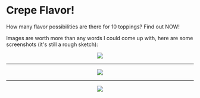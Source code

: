# Crepe Flavor!

How many flavor possibilities are there for 10 toppings? Find out NOW!

Images are worth more than any words I could come up with, here are some screenshots (it's still a rough sketch):

<p align="center">
  <img src="https://i.imgur.com/Oey7YiW.png"/>
</p>
<hr>
<p align="center">
  <img src="https://i.imgur.com/NQA61kk.png"/>
</p>
<hr>
<p align="center">
  <img src="https://i.imgur.com/q3fAkvL.png"/>
</p>
